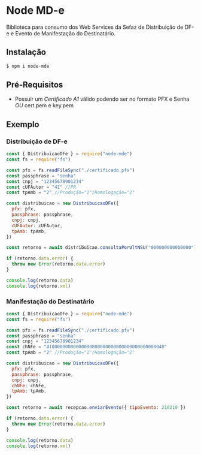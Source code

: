 # Node MD-e

Biblioteca para consumo dos Web Services da Sefaz de Distribuição de DF-e e Evento de Manifestação do Destinatário.

## Instalação

```sh
$ npm i node-mde
```

## Pré-Requisitos

- Possuir um _Certificado A1_ válido podendo ser no formato PFX e Senha _OU_ cert.pem e key.pem

## Exemplo

### Distribuição de DF-e

```js
const { DistribuicaoDFe } = require("node-mde")
const fs = require("fs")

const pfx = fs.readFileSync("./certificado.pfx")
const passphrase = "senha"
const cnpj = "12345678901234"
const cUFAutor = "41" //PR
const tpAmb = "2" //Produção="1"/Homologação="2"

const distribuicao = new DistribuicaoDFe({
  pfx: pfx,
  passphrase: passphrase,
  cnpj: cnpj,
  cUFAutor: cUFAutor,
  tpAmb: tpAmb,
})

const retorno = await distribuicao.consultaPorUltNSU("000000000000000")

if (retorno.data.error) {
  throw new Error(retorno.data.error)
}

console.log(retorno.data)
console.log(retorno.xml)
```

### Manifestação do Destinatário

```js
const { DistribuicaoDFe } = require("node-mde")
const fs = require("fs")

const pfx = fs.readFileSync("./certificado.pfx")
const passphrase = "senha"
const cnpj = "12345678901234"
const chNFe = "41000000000000000000000000000000000000000040"
const tpAmb = "2" //Produção="1"/Homologação="2"

const distribuicao = new DistribuicaoDFe({
  pfx: pfx,
  passphrase: passphrase,
  cnpj: cnpj,
  chNFe: chNFe,
  tpAmb: tpAmb,
})

const retorno = await recepcao.enviarEvento({ tipoEvento: 210210 })

if (retorno.data.error) {
  throw new Error(retorno.data.error)
}

console.log(retorno.data)
console.log(retorno.xml)
```
